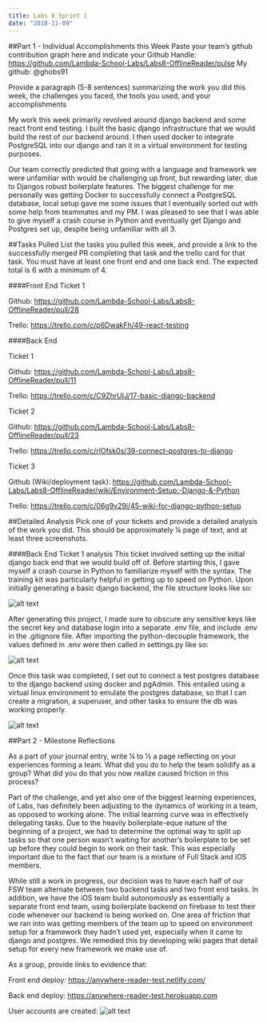 ```yaml
---
title: Labs 8 Sprint 1
date: "2018-11-09"
---
```


##Part 1 - Individual Accomplishments this Week
Paste your team’s github contribution graph here and indicate your Github Handle:
https://github.com/Lambda-School-Labs/Labs8-OfflineReader/pulse
My github: @ghobs91
 
Provide a paragraph (5-8 sentences) summarizing the work you did this week, the challenges you faced, the tools you used, and your accomplishments
 
My work this week primarily revolved around django backend and some react front end testing. I built the basic django infrastructure that we would build the rest of our backend around. I then used docker to integrate PostgreSQL into our django and ran it in a virtual environment for testing purposes. 
 
Our team correctly predicted that going with a language and framework we were unfamiliar with would be challenging up front, but rewarding later, due to Djangos robust boilerplate features. The biggest challenge for me personally was getting Docker to successfully connect a PostgreSQL database, local setup gave me some issues that I eventually sorted out with some help from teammates and my PM. I was pleased to see that I was able to give myself a crash course in Python and eventually get Django and Postgres set up, despite being unfamiliar with all 3.
 
 
 
 
 
##Tasks Pulled
List the tasks you pulled this week, and provide a link to the successfully merged PR completing that task and the trello card for that task. You must have at least one front end and one back end. The expected total is 6 with a minimum of 4.

####Front End
Ticket 1

Github: https://github.com/Lambda-School-Labs/Labs8-OfflineReader/pull/28

Trello: https://trello.com/c/p6DwakFh/49-react-testing

####Back End

Ticket 1

Github: https://github.com/Lambda-School-Labs/Labs8-OfflineReader/pull/11

Trello: https://trello.com/c/C9ZhrUIJ/17-basic-django-backend

Ticket 2

Github: https://github.com/Lambda-School-Labs/Labs8-OfflineReader/pull/23 

Trello: https://trello.com/c/rlOfsk0s/39-connect-postgres-to-django

Ticket 3

Github (Wiki/deployment task): https://github.com/Lambda-School-Labs/Labs8-OfflineReader/wiki/Environment-Setup:-Django-&-Python

Trello:  https://trello.com/c/06g9v29i/45-wiki-for-django-python-setup
 
 
 
 
##Detailed Analysis
Pick one of your tickets and provide a detailed analysis of the work you did.  This should be approximately ¼ page of text, and at least three screenshots.
 
####Back End Ticket 1 analysis
This ticket involved setting up the initial django back end that we would build off of. Before starting this, I gave myself a crash course in Python to familiarize myself with the syntax. The training kit was particularly helpful in getting up to speed on Python. Upon initially generating a basic django backend, the file structure looks like so:

![alt text](https://i.imgur.com/HcvMoLv.png)

After generating this project, I made sure to obscure any sensitive keys like the secret key and database login into a separate .env file, and include .env in the .gitignore file. After importing the python-decouple framework, the values defined in .env were then called in settings.py like so:

![alt text](https://i.imgur.com/ZNLleGp.png)

Once this task was completed, I set out to connect a test postgres database to the django backend using docker and pgAdmin. This entailed using a virtual linux environment to emulate the postgres database, so that I can create a migration, a superuser, and other tasks to ensure the db was working properly.
 
![alt text](https://i.imgur.com/6OZ9RRR.png) 
 
##Part 2 - Milestone Reflections
 
As a part of your journal entry, write ¼ to ½ a page reflecting on your experiences forming a team. What did you do to help the team solidify as a group? What did you do that you now realize caused friction in this process?
 
Part of the challenge, and yet also one of the biggest learning experiences, of Labs, has definitely been adjusting to the dynamics of working in a team, as opposed to working alone. The initial learning curve was in effectively delegating tasks. Due to the heavily boilerplate-eque nature of the beginning of a project, we had to determine the optimal way to split up tasks so that one person wasn’t waiting for another’s boilerplate to be set up before they could begin to work on their task. This was especially important due to the fact that our team is a mixture of Full Stack and iOS members. 
 
While still a work in progress, our decision was to have each half of our FSW team alternate between two backend tasks and two front end tasks. In addition, we have the iOS team build autonomously as essentially a separate front end team, using boilerplate backend on firebase to test their code whenever our backend is being worked on. One area of friction that we ran into was getting members of the team up to speed on environment setup for a framework they hadn’t used yet, especially when it came to django and postgres. We remedied this by developing wiki pages that detail setup for every new framework we make use of.
 
 
As a group, provide links to evidence that:

Front end deploy: https://anywhere-reader-test.netlify.com/

Back end deploy: https://anywhere-reader-test.herokuapp.com

User accounts are created: ![alt text](https://i.imgur.com/cZhY16J.png) 
 

